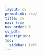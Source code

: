 ```yaml
---
layout: cv
permalink: /cv/
title: cv
nav: true
nav_order: 6
cv_pdf:
description:
toc:
  sidebar: left
---
```

